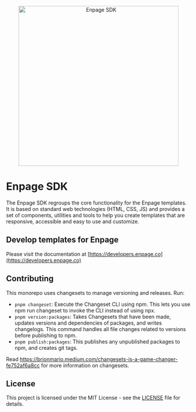 <p align="center">
    <img alt="Enpage SDK" src="https://raw.githubusercontent.com/enpage/enpage/main/docs/enpage-sdk.svg" width="437">
</p>

# Enpage SDK

The Enpage SDK regroups the  core functionality for the Enpage templates.
It is based on standard web technologies (HTML, CSS, JS) and provides a set of components, utilities and tools
to help you create templates that are responsive, accessible and easy to use and customize.

## Develop templates for Enpage

Please visit the documentation at [https://developers.enpage.co](https://developers.enpage.co)



## Contributing

This monorepo uses changesets to manage versioning and releases.
Run:

- `pnpm changeset`: Execute the Changeset CLI using npm. This lets you use npm run changeset to invoke the CLI instead of using npx.
- `pnpm version:packages`: Takes Changesets that have been made, updates versions and dependencies of packages, and writes changelogs. This command handles all file changes related to versions before publishing to npm.
- `pnpm publish:packages`: This publishes any unpublished packages to npm, and creates git tags.

Read https://brionmario.medium.com/changesets-is-a-game-changer-fe752af6a8cc for more information on changesets.



## License

This project is licensed under the MIT License - see the [LICENSE](LICENSE) file for details.
